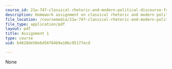 ```yaml
---
course_id: 21w-747-classical-rhetoric-and-modern-political-discourse-fall-2009
description: Homework assignment on classical rhetoric and modern political discourse.
file_location: /coursemedia/21w-747-classical-rhetoric-and-modern-political-discourse-fall-2009/b4628de50e6d56f84b9a10bc95177ecd_MIT21W_747_01F09_assn01.pdf
file_type: application/pdf
layout: pdf
title: Assignment 1
type: course
uid: b4628de50e6d56f84b9a10bc95177ecd

---
```

None
